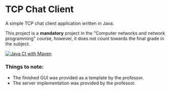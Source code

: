 # TCP Chat Client

A simple TCP chat client application written in Java.

This project is a **mandatory** project in the "Computer networks and network programming" course, however,
it does not count towards the final grade in the subject.

[![Java CI with Maven](https://github.com/Marko19907/TCP-chat-client/actions/workflows/maven.yml/badge.svg?branch=master)](https://github.com/Marko19907/TCP-chat-client/actions/workflows/maven.yml)

### Things to note: <br>
* The finished GUI was provided as a template by the professor. 
* The server implementation was provided by the professor. 
